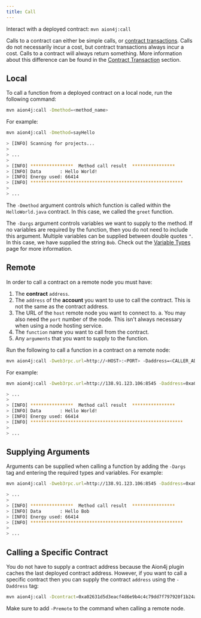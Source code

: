 ```yaml
---
title: Call
---
```


Interact with a deployed contract: `mvn aion4j:call`

Calls to a contract can either be simple calls, or [contract transactions](contract-transaction). Calls do not necessarily incur a cost, but contract transactions always incur a cost. Calls to a contract will always return something. More information about this difference can be found in the [Contract Transaction](contract-transaction) section.

## Local

To call a function from a deployed contract on a local node, run the following command:

```bash
mvn aion4j:call -Dmethod=<method_name>
```

For example:

```bash
mvn aion4j:call -Dmethod=sayHello

> [INFO] Scanning for projects...
>
> ...
>
> [INFO] ****************  Method call result  ****************
> [INFO] Data       : Hello World!
> [INFO] Energy used: 66414
> [INFO] *********************************************************
>
> ...
```

The `-Dmethod` argument controls which function is called within the `HelloWorld.java` contract. In this case, we called the `greet` function.

The `-Dargs` argument controls variables we want to supply to the method. If no variables are required by the function, then you do not need to include this argument. Multiple variables can be supplied between double quotes `"`. In this case, we have supplied the string `Bob`. Check out the [Variable Types](/aion-virtual-machine/variable-types) page for more information.

## Remote

In order to call a contract on a remote node you must have:

1. The **contract** `address`.
2. The `address` of the **account** you want to use to call the contract. This is not the same as the contract address.
3. The URL of the `host` remote node you want to connect to.
    a. You may also need the `port` number of the node. This isn't always necessary when using a node hosting service.
4. The `function` name you want to call from the contract.
5. Any `arguments` that you want to supply to the function.

Run the following to call a function in a contract on a remote node:

```bash
mvn aion4j:call -Dweb3rpc.url=http://<HOST>:<PORT> -Daddress=<CALLER_ADDRESSS> -Dcontract=<CONTRACT_ADDRESS> -Dmethod=<FUNCTION_NAME> -Dargs="<TYPE> <ARGUMENTS>" -Premote
```

For example:

```bash
mvn aion4j:call -Dweb3rpc.url=http://138.91.123.106:8545 -Daddress=0xa02631d5d3eacf4d6e9b4c4c79dd7f797920f1b24a67ba5b81c9a477254917c8 -Dcontract=0x0f5d9fe9f554a736c0e6cfeb2571f8a1f92103bf4ce26e825692dfe50b66bc2a -Dmethod=sayHello -Dargs="-T 'Bob'" -Premote

> ...
>
> [INFO] ****************  Method call result  ****************
> [INFO] Data       : Hello World!
> [INFO] Energy used: 66414
> [INFO] *********************************************************
>
> ...
```

## Supplying Arguments

Arguments can be supplied when calling a function by adding the `-Dargs` tag and entering the required types and variables. For example:

```bash
mvn aion4j:call -Dweb3rpc.url=http://138.91.123.106:8545 -Daddress=0xa02631d5d3eacf4d6e9b4c4c79dd7f797920f1b24a67ba5b81c9a477254917c8 -Dcontract=0x0f5d9fe9f554a736c0e6cfeb2571f8a1f92103bf4ce26e825692dfe50b66bc2a -Dmethod=greet -Dargs="-T 'Bob'" -Premote

> ...
>
> [INFO] ****************  Method call result  ****************
> [INFO] Data       : Hello Bob
> [INFO] Energy used: 66414
> [INFO] *********************************************************
>
> ...
```

## Calling a Specific Contract

You do not have to supply a contract address because the Aion4j plugin caches the last deployed contract address. However, if you want to call a specific contract then you can supply the contract `address` using the `-Daddress` tag:

```bash
mvn aion4j:call -Dcontract=0xa02631d5d3eacf4d6e9b4c4c79dd7f797920f1b24a67ba5b81c9a477254917c8
```

Make sure to add `-Premote` to the command when calling a remote node.
